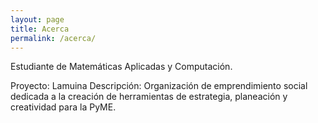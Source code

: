 ```yaml
---
layout: page
title: Acerca
permalink: /acerca/
---
```


Estudiante de Matemáticas Aplicadas y Computación.

Proyecto: Lamuina
Descripción: Organización de emprendimiento social dedicada a la creación de herramientas de estrategia, planeación y creatividad para la PyME.
